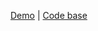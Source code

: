 [Demo](https://alexdefender.github.io/weather-app-component/) | 
[Code base](https://github.com/alexdefender/weather-app-component)